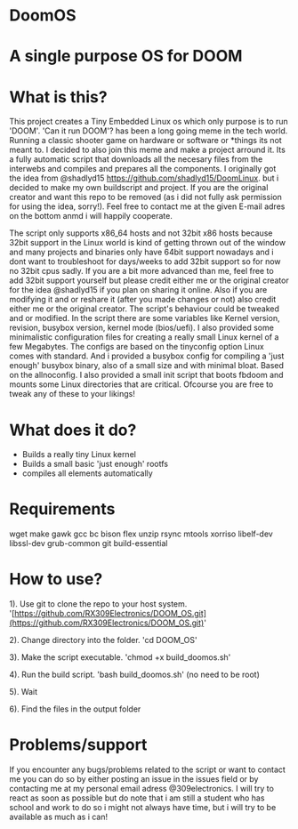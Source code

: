 # DoomOS
# A single purpose OS for DOOM

# What is this?
This project creates a Tiny Embedded Linux os which only purpose is to run 'DOOM'. 'Can it run DOOM'? has been a long going meme in the tech world. Running a classic shooter game on hardware or software or *things its not meant to. I decided to also join this meme and make a project arround it. Its a fully automatic script that downloads all the necesary files from the interwebs and compiles and prepares all the components. 
I originally got the idea from @shadlyd15 https://github.com/shadlyd15/DoomLinux. but i decided to make my own buildscript and project. If you are the original creator and want this repo to be removed (as i did not fully ask permission for using the idea, sorry!). Feel free to contact me at the given E-mail adres on the bottom anmd i will happily cooperate. 


The script only supports x86_64 hosts and not 32bit x86 hosts because 32bit support in the Linux world is kind of getting thrown out of the window and many projects and binaries only have 64bit support nowadays and i dont want to troubleshoot for days/weeks to add 32bit support so for now no 32bit cpus sadly. If you are a bit more advanced than me, feel free to add 32bit support yourself but please credit either me or the original creator for the idea @shadlyd15 if you plan on sharing it online. Also if you are modifying it and or reshare it (after you made changes or not) also credit either me or the original creator. 
The script's behaviour could be tweaked and or modified. In the script there are some variables like Kernel version, revision, busybox version, kernel mode (bios/uefi). I also provided some minimalistic configuration files for creating a really small Linux kernel of a few Megabytes. The configs are based on the tinyconfig option Linux comes with standard. And i provided a busybox config for compiling a 'just enough' busybox binary, also of a small size and with minimal bloat. Based on the allnoconfig. I also provided a small init script that boots fbdoom and mounts some Linux directories that are critical. Ofcourse you are free to tweak any of these to your likings!

# What does it do?
- Builds a really tiny Linux kernel
- Builds a small basic 'just enough' rootfs
- compiles all elements automatically

# Requirements
wget make gawk gcc bc bison flex unzip rsync mtools xorriso libelf-dev libssl-dev grub-common git build-essential

# How to use?
1). Use git to clone the repo to your host system. '[https://github.com/RX309Electronics/DOOM_OS.git](https://github.com/RX309Electronics/DOOM_OS.git)'

2). Change directory into the folder. 'cd DOOM_OS'

3). Make the script executable. 'chmod +x build_doomos.sh'

4). Run the build script. 'bash build_doomos.sh' (no need to be root)

5). Wait

6). Find the files in the output folder


# Problems/support
If you encounter any bugs/problems related to the script or want to contact me you can do so by either posting an issue in the issues field or by contacting me at my personal email adress @309electronics. I will try to react as soon as possible but do note that i am still a student who has school and work to do so i might not always have time, but i will try to be available as much as i can!
